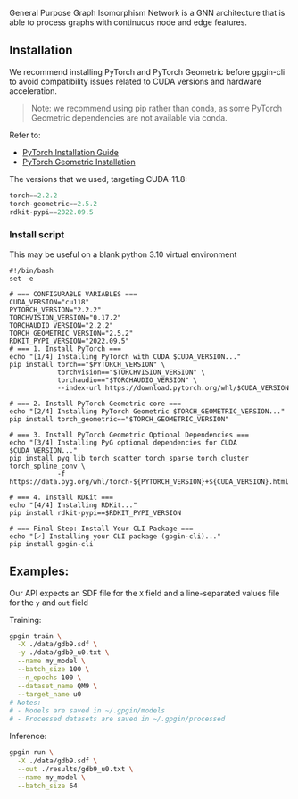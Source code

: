 General Purpose Graph Isomorphism Network is a GNN architecture that is able to process graphs with continuous node and edge features.

## Installation

We recommend installing PyTorch and PyTorch Geometric before gpgin-cli to avoid compatibility issues related to CUDA versions and hardware acceleration.

> Note: we recommend using pip rather than conda, as some PyTorch Geometric dependencies are not available via conda.

Refer to:
- [PyTorch Installation Guide](https://pytorch.org/get-started/locally/)
- [PyTorch Geometric Installation](https://pytorch-geometric.readthedocs.io/en/latest/notes/installation.html)

The versions that we used, targeting CUDA-11.8:
```python
torch==2.2.2
torch-geometric==2.5.2
rdkit-pypi==2022.09.5
```

### Install script

This may be useful on a blank python 3.10 virtual environment

```
#!/bin/bash
set -e

# === CONFIGURABLE VARIABLES ===
CUDA_VERSION="cu118"
PYTORCH_VERSION="2.2.2"
TORCHVISION_VERSION="0.17.2"
TORCHAUDIO_VERSION="2.2.2"
TORCH_GEOMETRIC_VERSION="2.5.2"
RDKIT_PYPI_VERSION="2022.09.5"
# === 1. Install PyTorch ===
echo "[1/4] Installing PyTorch with CUDA $CUDA_VERSION..."
pip install torch=="$PYTORCH_VERSION" \
            torchvision=="$TORCHVISION_VERSION" \
            torchaudio=="$TORCHAUDIO_VERSION" \
            --index-url https://download.pytorch.org/whl/$CUDA_VERSION

# === 2. Install PyTorch Geometric core ===
echo "[2/4] Installing PyTorch Geometric $TORCH_GEOMETRIC_VERSION..."
pip install torch_geometric=="$TORCH_GEOMETRIC_VERSION"

# === 3. Install PyTorch Geometric Optional Dependencies ===
echo "[3/4] Installing PyG optional dependencies for CUDA $CUDA_VERSION..."
pip install pyg_lib torch_scatter torch_sparse torch_cluster torch_spline_conv \
            -f https://data.pyg.org/whl/torch-${PYTORCH_VERSION}+${CUDA_VERSION}.html

# === 4. Install RDKit ===
echo "[4/4] Installing RDKit..."
pip install rdkit-pypi==$RDKIT_PYPI_VERSION

# === Final Step: Install Your CLI Package ===
echo "[✓] Installing your CLI package (gpgin-cli)..."
pip install gpgin-cli

```

## Examples:

Our API expects an SDF file for the `X` field and a line-separated values file for the `y` and `out` field

Training:

```bash
gpgin train \
  -X ./data/gdb9.sdf \
  -y ./data/gdb9_u0.txt \
  --name my_model \
  --batch_size 100 \
  --n_epochs 100 \
  --dataset_name QM9 \
  --target_name u0
# Notes:
# - Models are saved in ~/.gpgin/models
# - Processed datasets are saved in ~/.gpgin/processed
```

Inference:

```bash
gpgin run \
  -X ./data/gdb9.sdf \
  --out ./results/gdb9_u0.txt \
  --name my_model \
  --batch_size 64
```
